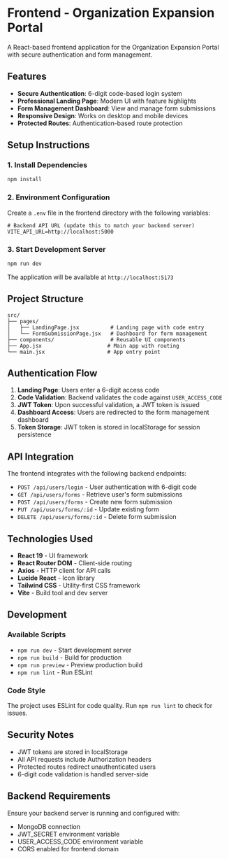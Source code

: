 # Frontend - Organization Expansion Portal

A React-based frontend application for the Organization Expansion Portal with secure authentication and form management.

## Features

- **Secure Authentication**: 6-digit code-based login system
- **Professional Landing Page**: Modern UI with feature highlights
- **Form Management Dashboard**: View and manage form submissions
- **Responsive Design**: Works on desktop and mobile devices
- **Protected Routes**: Authentication-based route protection

## Setup Instructions

### 1. Install Dependencies

```bash
npm install
```

### 2. Environment Configuration

Create a `.env` file in the frontend directory with the following variables:

```env
# Backend API URL (update this to match your backend server)
VITE_API_URL=http://localhost:5000
```

### 3. Start Development Server

```bash
npm run dev
```

The application will be available at `http://localhost:5173`

## Project Structure

```
src/
├── pages/
│   ├── LandingPage.jsx          # Landing page with code entry
│   └── FormSubmissionPage.jsx   # Dashboard for form management
├── components/                  # Reusable UI components
├── App.jsx                     # Main app with routing
└── main.jsx                    # App entry point
```

## Authentication Flow

1. **Landing Page**: Users enter a 6-digit access code
2. **Code Validation**: Backend validates the code against `USER_ACCESS_CODE`
3. **JWT Token**: Upon successful validation, a JWT token is issued
4. **Dashboard Access**: Users are redirected to the form management dashboard
5. **Token Storage**: JWT token is stored in localStorage for session persistence

## API Integration

The frontend integrates with the following backend endpoints:

- `POST /api/users/login` - User authentication with 6-digit code
- `GET /api/users/forms` - Retrieve user's form submissions
- `POST /api/users/forms` - Create new form submission
- `PUT /api/users/forms/:id` - Update existing form
- `DELETE /api/users/forms/:id` - Delete form submission

## Technologies Used

- **React 19** - UI framework
- **React Router DOM** - Client-side routing
- **Axios** - HTTP client for API calls
- **Lucide React** - Icon library
- **Tailwind CSS** - Utility-first CSS framework
- **Vite** - Build tool and dev server

## Development

### Available Scripts

- `npm run dev` - Start development server
- `npm run build` - Build for production
- `npm run preview` - Preview production build
- `npm run lint` - Run ESLint

### Code Style

The project uses ESLint for code quality. Run `npm run lint` to check for issues.

## Security Notes

- JWT tokens are stored in localStorage
- All API requests include Authorization headers
- Protected routes redirect unauthenticated users
- 6-digit code validation is handled server-side

## Backend Requirements

Ensure your backend server is running and configured with:

- MongoDB connection
- JWT_SECRET environment variable
- USER_ACCESS_CODE environment variable
- CORS enabled for frontend domain
